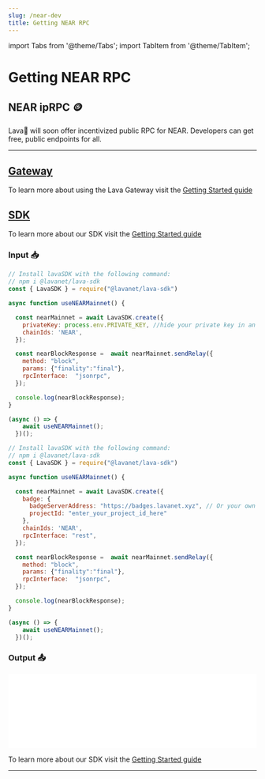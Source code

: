 ```yaml
---
slug: /near-dev
title: Getting NEAR RPC
---
```


import Tabs from '@theme/Tabs';
import TabItem from '@theme/TabItem';

# Getting NEAR RPC

## NEAR ipRPC 🪙
Lava🌋 will soon offer incentivized public RPC for NEAR. Developers can get free, public endpoints for all.

<hr />

## [Gateway](https://gateway.lavanet.xyz/?utm_source=NEAR-dev&utm_medium=docs&utm_campaign=docs-to-gateway)

To learn more about using the Lava Gateway visit the [Getting Started guide](https://docs.lavanet.xyz/gateway-getting-started?utm_source=NEAR-dev&utm_medium=docs&utm_campaign=docs-to-docs)

## [SDK](https://github.com/lavanet/lava-sdk)

To learn more about our SDK visit the [Getting Started guide](https://docs.lavanet.xyz/sdk-getting-started?utm_source=getting-NEAR-rpc&utm_medium=docs&utm_campaign=docs-to-docs)

### Input 📥


<Tabs>
<TabItem value="backend" label="BackEnd">

```jsx
// Install lavaSDK with the following command:
// npm i @lavanet/lava-sdk
const { LavaSDK } = require("@lavanet/lava-sdk")

async function useNEARMainnet() {

  const nearMainnet = await LavaSDK.create({
    privateKey: process.env.PRIVATE_KEY, //hide your private key in an environmental variable
    chainIds: 'NEAR',
  });

  const nearBlockResponse =  await nearMainnet.sendRelay({
    method: "block",
    params: {"finality":"final"},
    rpcInterface:  "jsonrpc",
  });

  console.log(nearBlockResponse);
}

(async () => {
    await useNEARMainnet();
  })();
```

</TabItem>

<TabItem value="frontend" label="FrontEnd">

```jsx
// Install lavaSDK with the following command:
// npm i @lavanet/lava-sdk
const { LavaSDK } = require("@lavanet/lava-sdk")

async function useNEARMainnet() {

  const nearMainnet = await LavaSDK.create({
    badge: {
      badgeServerAddress: "https://badges.lavanet.xyz", // Or your own Badge-Server URL 
      projectId: "enter_your_project_id_here" 
    },
    chainIds: 'NEAR',
    rpcInterface: "rest",
  });

  const nearBlockResponse =  await nearMainnet.sendRelay({
    method: "block",
    params: {"finality":"final"},
    rpcInterface:  "jsonrpc",
  });

  console.log(nearBlockResponse);
}

(async () => {
    await useNEARMainnet();
  })();
```

</TabItem>
</Tabs>

### Output 📤

<iframe width="100%" src="/img/chains/near_call.webm" frameborder="0" allow="autoplay; encrypted-media; gyroscope; picture-in-picture" allowfullscreen></iframe>

To learn more about our SDK visit the [Getting Started guide](https://docs.lavanet.xyz/sdk-getting-started?utm_source=getting-near-rpc&utm_medium=docs&utm_campaign=docs-to-docs)

<hr />